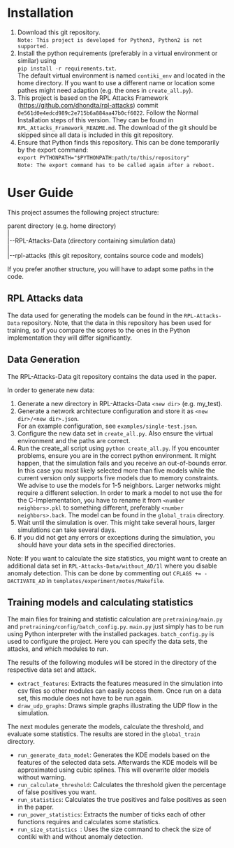 # Installation

1. Download this git repository.  
        `Note: This project is developed for Python3, Python2 is not supported.`
2. Install the python requirements (preferably in a virtual environment or similar) using  
        `pip install -r requirements.txt`.  
   The default virtual environment is named `contiki_env` and located in the home directory.
   If you want to use a different name or location some pathes might need adaption (e.g. the ones in `create_all.py`).  
3. This project is based on the RPL Attacks Framework (https://github.com/dhondta/rpl-attacks) commit `0e561d0e4edcd989c2e715b6a884aa47b0cf6022`.
    Follow the Normal Installation steps of this version. They can be found in `RPL_Attacks_Framework_README.md`.
    The download of the git should be skipped since all data is included in this git repository.
4. Ensure that Python finds this repository. This can be done temporarily by the export command:  
    `export PYTHONPATH="$PYTHONPATH:path/to/this/repository"`  
    `Note: The export command has to be called again after a reboot.`
    
# User Guide

This project assumes the following project structure:

parent directory (e.g. home directory)  
|  
|--RPL-Attacks-Data (directory containing simulation data)  
|  
|--rpl-attacks (this git repository, contains source code and models)  

If you prefer another structure, you will have to adapt some paths in the code.

## RPL Attacks data

The data used for generating the models can be found in the `RPL-Attacks-Data` repository.
Note, that the data in this repository has been used for training, so if you compare the scores to the ones in the
Python implementation they will differ significantly.

## Data Generation

The RPL-Attacks-Data git repository contains the data used in the paper.

In order to generate new data:
1. Generate a new directory in RPL-Attacks-Data `<new dir>` (e.g. my_test).
2. Generate a network architecture configuration and store it as `<new dir>/<new dir>.json`.  
    For an example configuration, see `examples/single-test.json`.
3. Configure the new data set in `create_all.py`. Also ensure the virtual environment and the paths are correct.
4. Run the create_all script using `python create_all.py`.
If you encounter problems, ensure you are in the correct python environment.
It might happen, that the simulation fails and you receive an out-of-bounds error.
In this case you most likely selected more than five models while the current version only supports five models due to memory constraints.
We advise to use the models for 1-5 neighbors. Larger networks might require a different selection.
In order to mark a model to not use the for the C-Implementation, you have to rename it from `<number neighbors>.pkl` to something
different, preferably `<number neighbors>.back`. The model can be found in the `global_train` directory.
5. Wait until the simulation is over. This might take several hours, larger simulations can take several days.
6. If you did not get any errors or exceptions during the simulation, you should have your data sets in the specified directories.

Note: If you want to calculate the size statistics, you might want to create an additional data set in 
`RPL-Attacks-Data/without_AD/1l` where you disable anomaly detection. This can be done by commenting out
`CFLAGS += -DACTIVATE_AD` in `templates/experiment/motes/Makefile`.

## Training models and calculating statistics

The main files for training and statistic calculation are `pretraining/main.py` and `pretraining/config/batch_config.py`.
`main.py` just simply has to be run using Python interpreter with the installed packages.
`batch_config.py` is used to configure the project. Here you can specify the data sets, the attacks, and which modules to run.

The results of the following modules will be stored in the directory of the respective data set and attack.

- `extract_features`: Extracts the features measured in the simulation into csv files so other modules can easily access them.
    Once run on a data set, this module does not have to be run again.
- `draw_udp_graphs`: Draws simple graphs illustrating the UDP flow in the simulation.

The next modules generate the models, calculate the threshold, and evaluate some statistics.
The results are stored in the `global_train` directory.

- `run_generate_data_model`: Generates the KDE models based on the features of the selected data sets.
    Afterwards the KDE models will be approximated using cubic splines. This will overwrite older models without warning.
- `run_calculate_threshold`: Calculates the threshold given the percentage of false positives you want.
- `run_statistics`: Calculates the true positives and false positives as seen in the paper.
- `run_power_statistics`: Extracts the number of ticks each of other functions requires and calculates some statistics.
- `run_size_statistics `: Uses the size command to check the size of contiki with and without anomaly detection.
